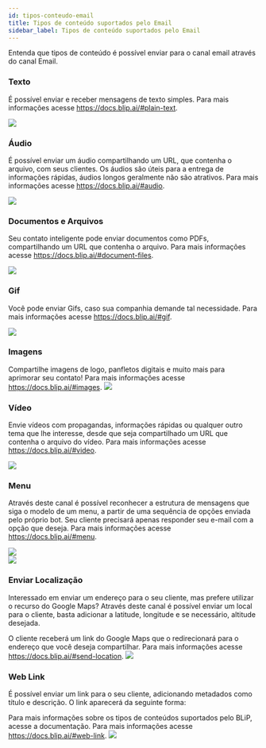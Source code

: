 ```yaml
---
id: tipos-conteudo-email
title: Tipos de conteúdo suportados pelo Email
sidebar_label: Tipos de conteúdo suportados pelo Email
---
```


Entenda que tipos de conteúdo é possível enviar para o canal email através do canal Email.

### Texto

É possível enviar e receber mensagens de texto simples. Para mais informações acesse https://docs.blip.ai/#plain-text.

![](/img/channels/email/tipos-conteudo-email-1.png)<br>

### Áudio

É possível enviar um áudio compartilhando um URL, que contenha o arquivo, com seus clientes. Os áudios são úteis para a entrega de informações rápidas, áudios longos geralmente não são atrativos. Para mais informações acesse https://docs.blip.ai/#audio.

![](/img/channels/email/tipos-conteudo-email-2.png)<br>

### Documentos e Arquivos

Seu contato inteligente pode enviar documentos como PDFs, compartilhando um URL que contenha o arquivo.
Para mais informações acesse https://docs.blip.ai/#document-files.

![](/img/channels/email/tipos-conteudo-email-3.png)<br>

### Gif

Você pode enviar Gifs, caso sua companhia demande tal necessidade.
Para mais informações acesse https://docs.blip.ai/#gif.

![](/img/channels/email/tipos-conteudo-email-4.gif)<br>

### Imagens

Compartilhe imagens de logo, panfletos digitais e muito mais para aprimorar seu contato!
Para mais informações acesse https://docs.blip.ai/#images.
![](/img/channels/email/tipos-conteudo-email-5.png)<br>
### Vídeo

Envie vídeos com propagandas, informações rápidas ou qualquer outro tema que lhe interesse, desde que seja compartilhado um URL que contenha o arquivo do vídeo.
Para mais informações acesse https://docs.blip.ai/#video.

![](/img/channels/email/tipos-conteudo-email-6.png)<br>
### Menu

Através deste canal é possível reconhecer a estrutura de mensagens que siga o modelo de um menu, a partir de uma sequência de opções enviada pelo próprio bot. Seu cliente precisará apenas responder seu e-mail com a opção que deseja.
Para mais informações acesse https://docs.blip.ai/#menu.

![](/img/channels/email/tipos-conteudo-email-7.png)<br>
![](/img/channels/email/tipos-conteudo-email-8.png)<br>
### Enviar Localização

Interessado em enviar um endereço para o seu cliente, mas prefere utilizar o recurso do Google Maps?  Através deste canal é possível enviar um local para o cliente, basta adicionar a latitude, longitude e se necessário, altitude desejada.

O cliente receberá um link do Google Maps que o redirecionará para o endereço que você deseja compartilhar.
Para mais informações acesse https://docs.blip.ai/#send-location.
![](/img/channels/email/tipos-conteudo-email-9.png)<br>

### Web Link

É possível enviar um link para o seu cliente, adicionando metadados como título e descrição. O link aparecerá da seguinte forma:

Para mais informações sobre os tipos de conteúdos suportados pelo BLiP, acesse a documentação. Para mais informações acesse https://docs.blip.ai/#web-link.
![](/img/channels/email/tipos-conteudo-email-10.png)<br>


<!-- Rating frame -->
<script type="text/javascript" src="/scripts/rating.js"></script>